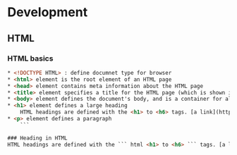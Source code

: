 # Development 
## HTML 
### HTML basics 
```html
* <!DOCTYPE HTML> : define documnet type for browser 
* <html> element is the root element of an HTML page
* <head> element contains meta information about the HTML page
* <title> element specifies a title for the HTML page (which is shown in the browser's title bar or in the page's tab)
* <body> element defines the document's body, and is a container for all the visible contents, such as headings, paragraphs, images, hyperlinks, tables, lists, etc.
* <h1> element defines a large heading
    HTML headings are defined with the <h1> to <h6> tags. [a link](https://github.com/Niharikamalik/HTML-CSS-JAVASCRIPT-/blob/main/HeadingPara.html)
* <p> element defines a paragraph
    ```

### Heading in HTML 
HTML headings are defined with the ``` html <h1> to <h6> ``` tags. [a link](https://github.com/Niharikamalik/HTML-CSS-JAVASCRIPT-/blob/main/HeadingPara.